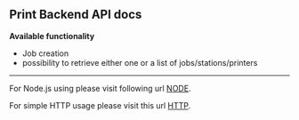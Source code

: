 ## Print Backend API docs

**Available functionality**

*   Job creation
*   possibility to retrieve either one or a list of jobs/stations/printers

---

For Node.js using please visit following url [NODE](./NODE.md).

For simple HTTP usage please visit this url [HTTP](./HTTP.md).